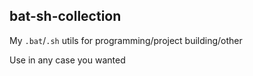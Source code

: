 ## bat-sh-collection
My `.bat`/`.sh` utils for programming/project building/other

Use in any case you wanted
